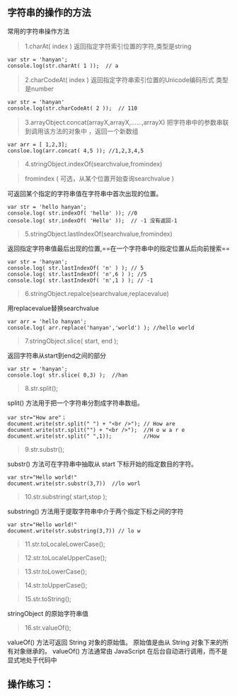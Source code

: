 字符串的操作的方法
--
常用的字符串操作方法

>1.charAt( index ) 返回指定字符索引位置的字符,类型是string
    
    var str = 'hanyan';
    console.log(str.charAt( 1 ));  // a

>2.charCodeAt( index )  返回指定字符串索引位置的Unicode编码形式 类型是number
    
    var str = 'hanyan'
    console.log(str.charCodeAt( 2 ));  // 110
    

>3.arrayObject.concat(arrayX,arrayX,......,arrayX)
把字符串中的参数串联到调用该方法的对象中 ，返回一个新数组

    var arr = [ 1,2,3];
    consloe.log(arr.concat( 4,5 )); //1,2,3,4,5
    
>4.stringObject.indexOf(searchvalue,fromindex)

> fromindex ( 可选，从某个位置开始查询searchvalue )

可返回某个指定的字符串值在字符串中首次出现的位置。

    var str = 'hello hanyan';
    console.log( str.indexOf( 'hello' )); //0
    console.log( str.indexOf( 'Hello' ));  // -1 没有返回-1

>5.stringObject.lastIndexOf(searchvalue,fromindex)

返回指定字符串值最后出现的位置,==在一个字符串中的指定位置从后向前搜索==
    
    var str = 'hanyan';
    console.log( str.lastIndexOf( 'n' ) ); // 5
    console.log( str.lastIndexOf( 'n',6 ) ); //5
    console.log( str.lastIndexOf( 'n',1 ) ); // -1
    

>6.stringObject.repalce(searchvalue,replacevalue)

用replacevalue替换searchvalue


    var arr = 'hello hanyan';
    console.log( arr.replace('hanyan','world') ); //hello world

>7.stringObject.slice( start, end );

返回字符串从start到end之间的部分
    
    var str = 'hanyan';
    console.log( str.slice( 0,3) );  //han

    
>8.str.split();

split() 方法用于把一个字符串分割成字符串数组。

    var str="How are"；
    document.write(str.split(" ") + "<br />"); // How are
    document.write(str.split("") + "<br />");  //H o w a r e
    document.write(str.split(" ",1));          //How

>9.str.substr();

substr() 方法可在字符串中抽取从 start 下标开始的指定数目的字符。
    
    var str="Hello world!"
    document.write(str.substr(3,7))  //lo worl
    

>10.str.substring( start,stop );

substring() 方法用于提取字符串中介于两个指定下标之间的字符
    
    var str="Hello world!"
    document.write(str.substring(3,7)) // lo w
    
>11.str.toLocaleLowerCase();

>12.str.toLocaleUpperCase();

>13.str.toLowerCase();

>14.str.toUpperCase();

>15.str.toString();

stringObject 的原始字符串值

>16.str.valueOf();

valueOf() 方法可返回 String 对象的原始值。
原始值是由从 String 对象下来的所有对象继承的。
valueOf() 方法通常由 JavaScript 在后台自动进行调用，而不是显式地处于代码中




操作练习：
---

